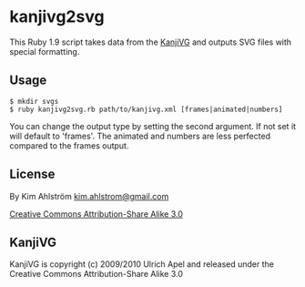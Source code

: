 kanjivg2svg
===========

This Ruby 1.9 script takes data from the [KanjiVG](http://kanjivg.tagaini.net/) and outputs SVG files with special formatting.

Usage
-----

    $ mkdir svgs
    $ ruby kanjivg2svg.rb path/to/kanjivg.xml [frames|animated|numbers]

You can change the output type by setting the second argument. If not set it will default to 'frames'. The animated and numbers are less perfected compared to the frames output.

License
-------

By Kim Ahlström <kim.ahlstrom@gmail.com>

[Creative Commons Attribution-Share Alike 3.0](http://creativecommons.org/licenses/by-sa/3.0/)

KanjiVG
-------

KanjiVG is copyright (c) 2009/2010 Ulrich Apel and released under the Creative Commons Attribution-Share Alike 3.0
